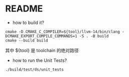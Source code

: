 # README

* how to build it?

```shell
cmake -D CMAKE_C_COMPILER=${tool}/llvm-14/bin/clang -DCMAKE_EXPORT_COMPILE_COMMANDS=1 -S . -B build
cmake --build build
```

其中 ${tool} 是 toolchain 的绝对路径

* how to run the Unit Tests?

```shell
./build/test/ds/unit_tests
```
